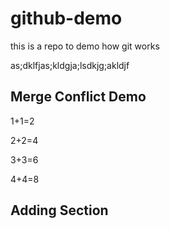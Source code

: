 # github-demo
this is a repo to demo how git works

as;dklfjas;kldgja;lsdkjg;akldjf

## Merge Conflict Demo
1+1=2

2+2=4

3+3=6

4+4=8

## Adding Section
